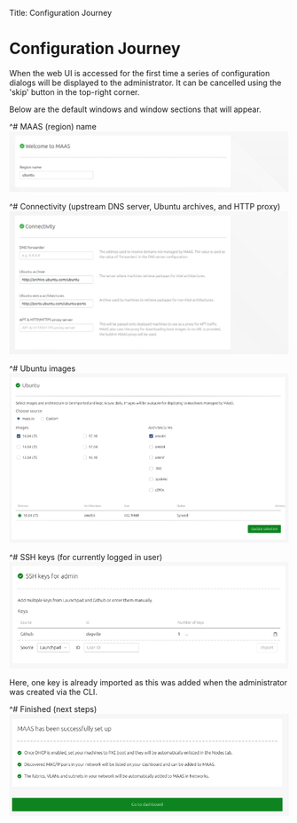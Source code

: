 Title: Configuration Journey


# Configuration Journey 

When the web UI is accessed for the first time a series of configuration
dialogs will be displayed to the administrator. It can be cancelled using the
'skip' button in the top-right corner.

Below are the default windows and window sections that will appear.

^# MAAS (region) name
   ![conf journey step 1][conf-journey-step-1]

^# Connectivity (upstream DNS server, Ubuntu archives, and HTTP proxy)
   ![conf journey step 2][conf-journey-step-2]

^# Ubuntu images
   ![conf journey step 3][conf-journey-step-3]

^# SSH keys (for currently logged in user)
   ![conf journey step 4][conf-journey-step-4]

   Here, one key is already imported as this was added when the administrator
   was created via the CLI.

^# Finished (next steps)
   ![conf journey step 5][conf-journey-step-5]


<!-- LINKS -->

[conf-journey-step-1]: ../media/installconfig-webui-conf-journey__region-name.png
[conf-journey-step-2]: ../media/installconfig-webui-conf-journey__connectivity.png
[conf-journey-step-3]: ../media/installconfig-webui-conf-journey__2.3_ubuntu-images.png
[conf-journey-step-4]: ../media/installconfig-webui-conf-journey__2.3_ssh-keys.png
[conf-journey-step-5]: ../media/installconfig-webui-conf-journey__2.3_successfully-setup.png
